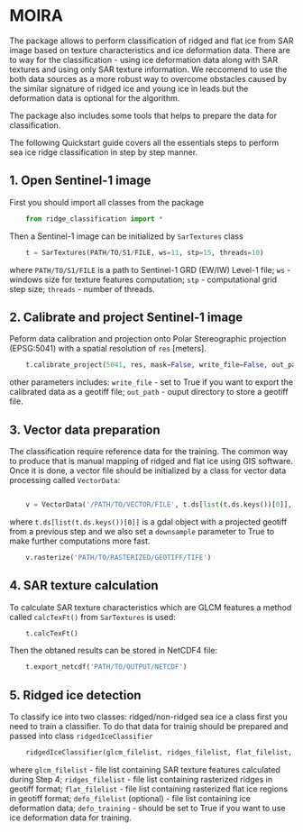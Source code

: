 # MOIRA

The package allows to perform classification of ridged and flat ice from SAR image based on texture characteristics and ice deformation data.
There are to way for the classification - using ice deformation data along with SAR textures and using only SAR texture information. We reccomend to use the both data sources as a more robust way to overcome obstacles caused by the similar signature of ridged ice and young ice in leads but the deformation data is optional for the algorithm.

The package also includes some tools that helps to prepare the data for classification. 

The following Quickstart guide covers all the essentials steps to perform sea ice ridge classification in step by step manner.

## 1. Open Sentinel-1 image

First you should import all classes from the package

```python
	from ridge_classification import *
```

Then a Sentinel-1 image can be initialized by `SarTextures` class

```python
	t = SarTextures(PATH/TO/S1/FILE, ws=11, stp=15, threads=10)
```

where `PATH/TO/S1/FILE` is a path to Sentinel-1 GRD (EW/IW) Level-1 file; `ws` - windows size for texture features computation; `stp` - computational grid step size; `threads` - number of threads.

## 2. Calibrate and project Sentinel-1 image

Peform data calibration and projection onto Polar Stereographic projection (EPSG:5041) with a spatial resolution of `res` [meters].

```python
	t.calibrate_project(5041, res, mask=False, write_file=False, out_path='/OUTPUT/DIRECTORY')	
```

other parameters includes: `write_file` - set to True if you want to export the calibrated data as a geotiff file; `out_path` - ouput directory to store a geotiff file. 

## 3. Vector data preparation

The classification require reference data for the training. The common way to produce that is manual mapping of ridged and flat ice using GIS software. Once it is done, a vector file should be initialized by a class for vector data processing called `VectorData`:

```python

	v = VectorData('/PATH/TO/VECTOR/FILE', t.ds[list(t.ds.keys())[0]], downsample=True)
```

where `t.ds[list(t.ds.keys())[0]]` is a gdal object with a projected geotiff from a previous step and we also set a `downsample` parameter to True to make further computations more fast. 


```python
	v.rasterize('PATH/TO/RASTERIZED/GEOTIFF/TIFE')

```

## 4. SAR texture calculation

To calculate SAR texture characteristics which are GLCM features a method called `calcTexFt()` from `SarTextures` is used:

```python
	t.calcTexFt()
```

Then the obtaned results can be stored in NetCDF4 file:

```python
	t.export_netcdf('PATH/TO/OUTPUT/NETCDF')
```

## 5. Ridged ice detection

To classify ice into two classes: ridged/non-ridged sea ice a class first you need to train a classifier. To do that data for trainig should be prepared and passed into class `ridgedIceClassifier`

```python
	ridgedIceClassifier(glcm_filelist, ridges_filelist, flat_filelist, defo_filelist, defo_training=False)
```

where `glcm_filelist` - file list containing SAR texture features calculated during Step 4; `ridges_filelist` - file list containing rasterized ridges in geotiff format; `flat_filelist` - file list containing rasterized flat ice regions in geotiff format; `defo_filelist` (optional) - file list containing ice deformation data; `defo_training` - should be set to True if you want to use ice deformation data for training.